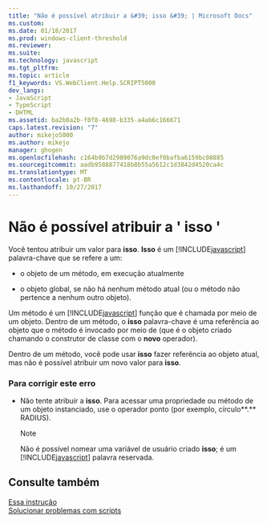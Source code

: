 ```yaml
---
title: "Não é possível atribuir a &#39; isso &#39; | Microsoft Docs"
ms.custom: 
ms.date: 01/18/2017
ms.prod: windows-client-threshold
ms.reviewer: 
ms.suite: 
ms.technology: javascript
ms.tgt_pltfrm: 
ms.topic: article
f1_keywords: VS.WebClient.Help.SCRIPT5000
dev_langs:
- JavaScript
- TypeScript
- DHTML
ms.assetid: ba2b0a2b-f0f8-4698-b335-a4ab6c166671
caps.latest.revision: "7"
author: mikejo5000
ms.author: mikejo
manager: ghogen
ms.openlocfilehash: c164b9b7d2989076a9dc0ef0bafba6159bc08885
ms.sourcegitcommit: aadb9588877418b8b55a5612c1d3842d4520ca4c
ms.translationtype: MT
ms.contentlocale: pt-BR
ms.lasthandoff: 10/27/2017
---
```

# <a name="cannot-assign-to-39this39"></a>Não é possível atribuir a &#39; isso &#39;
Você tentou atribuir um valor para **isso**. **Isso** é um [!INCLUDE[javascript](../../javascript/includes/javascript-md.md)] palavra-chave que se refere a um:  
  
-   o objeto de um método, em execução atualmente  
  
-   o objeto global, se não há nenhum método atual (ou o método não pertence a nenhum outro objeto).  
  
 Um método é um [!INCLUDE[javascript](../../javascript/includes/javascript-md.md)] função que é chamada por meio de um objeto. Dentro de um método, o **isso** palavra-chave é uma referência ao objeto que o método é invocado por meio de (que é o objeto criado chamando o construtor de classe com o **novo** operador).  
  
 Dentro de um método, você pode usar **isso** fazer referência ao objeto atual, mas não é possível atribuir um novo valor para **isso**.  
  
### <a name="to-correct-this-error"></a>Para corrigir este erro  
  
-   Não tente atribuir a **isso**. Para acessar uma propriedade ou método de um objeto instanciado, use o operador ponto (por exemplo, círculo**.** RADIUS).  
  
    > [!NOTE]
    >  Não é possível nomear uma variável de usuário criado **isso**; é um [!INCLUDE[javascript](../../javascript/includes/javascript-md.md)] palavra reservada.  
  
## <a name="see-also"></a>Consulte também  
 [Essa instrução](../../javascript/reference/this-statement-javascript.md)   
 [Solucionar problemas com scripts](../../javascript/advanced/troubleshooting-your-scripts-javascript.md)